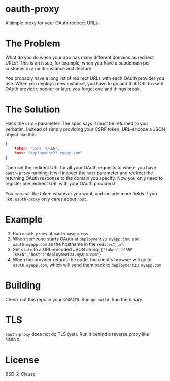 # oauth-proxy
A simple proxy for your OAuth redirect URLs.

# The Problem
What do you do when your app has many different domains as redirect URLs?  This
is an issue, for example, when you have a subdomain per customer in a
multi-instance architecture.

You probably have a long list of redirect URLs with each OAuth provider you
use. When you deploy a new instance, you have to go add that URL to each OAuth
provider; sooner or later, you forget one and things break.

# The Solution
Hack the `state` parameter! The spec says it must be returned to you verbatim.
Instead of simply providing your CSRF token, URL-encode a JSON object like
this:

```json
{
    token: "CSRF TOKEN",
    host: "deployment23.myapp.com"
}
```

Then set the redirect URL for all your OAuth requests to where you have
`oauth-proxy` running. It will inspect the `host` parameter and redirect the
returning OAuth response to the domain you specify. Now you only need to
register one redirect URL with your OAuth providers!

You can call the token whatever you want, and include more fields if you like.
`oauth-proxy` only cares about `host`.

# Example
1. Run `oauth-proxy` at `oauth.myapp.com`
2. When someone starts OAuth at `deployment23.myapp.com`, use `oauth.myapp.com`
   as the hostname in the `redirect_url`
3. Set `state` to a URL-encoded JSON string:
   `{"token":"CSRF TOKEN","host":"deployment23.myapp.com"}`
4. When the provider returns the code, the client's browser will go to
   `oauth.myapp.com`, which will send them back to `deployment23.myapp.com`


# Building
Check out this repo in your `$GOPATH`. Run `go build`. Run the binary.

# TLS
`oauth-proxy` does not do TLS (yet). Run it behind a reverse proxy like NGINX.

# License
BSD-2-Clause
